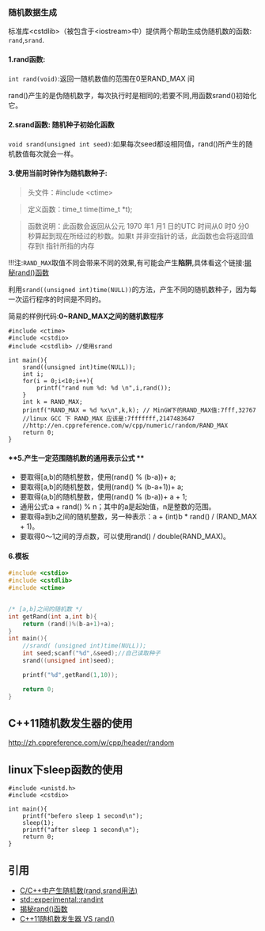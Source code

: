 ### 随机数据生成

标准库&lt;cstdlib&gt;（被包含于&lt;iostream&gt;中）提供两个帮助生成伪随机数的函数: `rand`,`srand`.

#### **1.rand函数:**

`int rand(void)`:返回一随机数值的范围在0至RAND_MAX 间

rand()产生的是伪随机数字，每次执行时是相同的;若要不同,用函数srand()初始化它。

#### **2.srand函数:** 随机种子初始化函数

`void srand(unsigned int seed)`:如果每次seed都设相同值，rand()所产生的随机数值每次就会一样。


#### **3.使用当前时钟作为随机数种子**:


 > 头文件：#include &lt;ctime&gt;

 > 定义函数：time_t time(time_t *t);

 > 函数说明：此函数会返回从公元 1970 年1 月1 日的UTC 时间从0 时0 分0 秒算起到现在所经过的秒数。如果t 并非空指针的话，此函数也会将返回值存到t 指针所指的内存


!!!注:`RAND_MAX`取值不同会带来不同的效果,有可能会产生**陷阱**,具体看这个链接:[揭秘rand()函数](http://www.cnblogs.com/ngnetboy/archive/2012/11/23/2784078.html)

利用`srand((unsigned int)time(NULL))`的方法，产生不同的随机数种子，因为每一次运行程序的时间是不同的。

简易的样例代码:**0~RAND_MAX之间的随机数程序**

```
#include <ctime>
#include <cstdio>
#include <cstdlib> //使用srand

int main(){
    srand((unsigned int)time(NULL));
    int i;
    for(i = 0;i<10;i++){
        printf("rand num %d: %d \n",i,rand());
    }
    int k = RAND_MAX;
	printf("RAND_MAX = %d %x\n",k,k); // MinGW下的RAND_MAX值:7fff,32767
	//linux GCC 下 RAND_MAX 应该是:7fffffff,2147483647
	//http://en.cppreference.com/w/cpp/numeric/random/RAND_MAX
    return 0;
}
```


#### **5.产生一定范围随机数的通用表示公式 **

 - 要取得[a,b)的随机整数，使用(rand() % (b-a))+ a; 
 - 要取得[a,b]的随机整数，使用(rand() % (b-a+1))+ a; 
 - 要取得(a,b]的随机整数，使用(rand() % (b-a))+ a + 1; 
 - 通用公式:a + rand() % n；其中的a是起始值，n是整数的范围。 
 - 要取得a到b之间的随机整数，另一种表示：a + (int)b * rand() / (RAND_MAX + 1)。 
 - 要取得0～1之间的浮点数，可以使用rand() / double(RAND_MAX)。

#### **6.模板**

```c
#include <cstdio>
#include <cstdlib>
#include <ctime>


/* [a,b]之间的随机数 */
int getRand(int a,int b){
    return (rand()%(b-a+1)+a);
}
int main(){
    //srand( (unsigned int)time(NULL));
    int seed;scanf("%d",&seed);//自己读取种子
    srand((unsigned int)seed);

    printf("%d",getRand(1,10));

    return 0;
}
```

## C++11随机数发生器的使用

http://zh.cppreference.com/w/cpp/header/random

## linux下sleep函数的使用

```
#include <unistd.h>
#include <cstdio>

int main(){
    printf("befero sleep 1 second\n");
    sleep(1);
    printf("after sleep 1 second\n");
    return 0;
}
```

## 引用
 - [C/C++中产生随机数(rand,srand用法)](http://www.cnblogs.com/afarmer/archive/2011/05/01/2033715.html)
 - [std::experimental::randint](http://en.cppreference.com/w/cpp/experimental/randint)
 - [揭秘rand()函数](http://www.cnblogs.com/ngnetboy/archive/2012/11/23/2784078.html)
 - [C++11随机数发生器 VS rand()](http://blog.csdn.net/songshimvp1/article/details/47016805)
